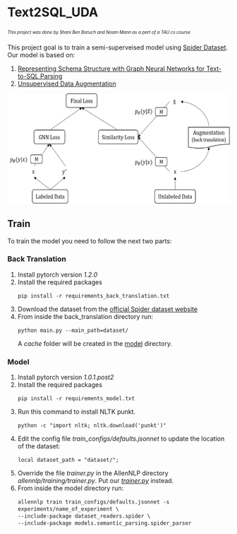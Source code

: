 # Text2SQL_UDA
<sub><sup>*This project was done by Shani Ben Baruch and Noam Mann as a part of a TAU cs course*</sub></sup>

This project goal is to train a semi-superveised model using [Spider Dataset](https://yale-lily.github.io/spider).
Our model is based on:
1. [Representing Schema Structure with Graph Neural Networks for Text-to-SQL Parsing](https://arxiv.org/abs/1905.06241)
2. [Unsupervised Data Augmentation](https://arxiv.org/abs/1904.12848)


<p align="center">
  <img src="Picture1.png" width="600px" height="250px"/>
</p>

## Train
To train the model you need to follow the next two parts:

### Back Translation
1. Install pytorch version *1.2.0*
2. Install the required packages
    ```
    pip install -r requirements_back_translation.txt
    ```
3. Download the dataset from the [official Spider dataset website](https://yale-lily.github.io/spider)
4. From inside the back_translation directory run:
    ```
    python main.py --main_path=dataset/
    ```
    A *cache* folder will be created in the [model](https://github.com/shanibenb/Text2SQL_UDA/tree/master/model) directory.
    
### Model
1. Install pytorch version *1.0.1.post2* 
2. Install the required packages
    ```
    pip install -r requirements_model.txt
    ``` 
3. Run this command to install NLTK punkt.
    ```
    python -c "import nltk; nltk.download('punkt')"
    ```
5. Edit the config file *train_configs/defaults.jsonnet* to update the location of the dataset:
    ```
    local dataset_path = "dataset/";
    ```
6. Override the file *trainer.py* in the AllenNLP directory *allennlp/training/trainer.py*. Put our [*trainer.py*](https://github.com/shanibenb/Text2SQL_UDA/blob/master/trainer.py) instead.
7. From inside the model directory run:
    ```
    allennlp train train_configs/defaults.jsonnet -s experiments/name_of_experiment \
    --include-package dataset_readers.spider \ 
    --include-package models.semantic_parsing.spider_parser
    ```
